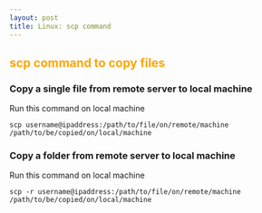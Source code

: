 ```yaml
---
layout: post
title: Linux: scp command
---
```



## <span style="color:Orange; ">scp command to copy files </span>

### Copy a single file from remote server to local machine

Run this command on local machine

`scp username@ipaddress:/path/to/file/on/remote/machine /path/to/be/copied/on/local/machine`

### Copy a folder from remote server to local machine

Run this command on local machine

`scp -r username@ipaddress:/path/to/file/on/remote/machine /path/to/be/copied/on/local/machine`


    
